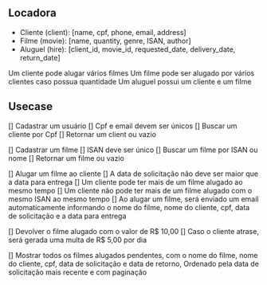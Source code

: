 ## Locadora

- Cliente (client): [name, cpf, phone, email, address]
- Filme (movie): [name, quantity, genre, ISAN, author]
- Aluguel (hire): [client_id, movie_id, requested_date, delivery_date, return_date]

Um cliente pode alugar vários filmes
Um filme pode ser alugado por vários clientes caso possua quantidade
Um aluguel possui um cliente e um filme

## Usecase

[] Cadastrar um usuário
[] Cpf e email devem ser únicos
[] Buscar um cliente por Cpf
[] Retornar um client ou vazio

[] Cadastrar um filme
[] ISAN deve ser único
[] Buscar um filme por ISAN ou nome
[] Retornar um filme ou vazio

[] Alugar um filme ao cliente
[] A data de solicitação não deve ser maior que a data para entrega
[] Um cliente pode ter mais de um filme alugado ao mesmo tempo
[] Um cliente não pode ter mais de um filme alugado com o mesmo ISAN ao mesmo tempo
[] Ao alugar um filme, será enviado um email automaticamente informando o nome do filme, nome do cliente, cpf, data de solicitação e a data para entrega

[] Devolver o filme alugado com o valor de R$ 10,00
[] Caso o cliente atrase, será gerada uma multa de R$ 5,00 por dia

[] Mostrar todos os filmes alugados pendentes, com o nome do filme, nome do cliente, cpf, data de solicitação e data de retorno, Ordenado pela data de solicitação mais recente e com paginação
